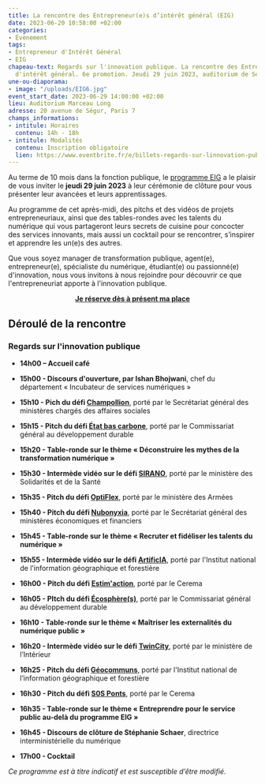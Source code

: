 ```yaml
---
title: La rencontre des Entrepreneur(e)s d’intérêt général (EIG)
date: 2023-06-20 10:58:00 +02:00
categories:
- Évènement
tags:
- Entrepreneur d'Intérêt Général
- EIG
chapeau-text: Regards sur l'innovation publique. La rencontre des Entrepreneur(e)s
  d'intérêt général. 6e promotion. Jeudi 29 juin 2023, auditorium de Ségur.
une-ou-diaporama:
- image: "/uploads/EIG6.jpg"
event_start_date: 2023-06-29 14:00:00 +02:00
lieu: Auditorium Marceau Long
adresse: 20 avenue de Ségur, Paris 7
champs_informations:
- intitule: Horaires
  contenu: 14h - 18h
- intitule: Modalités
  contenu: Inscription obligatoire
  lien: https://www.eventbrite.fr/e/billets-regards-sur-linnovation-publique-la-rencontre-des-eig-6eme-promotion-634720745837
---
```


Au terme de 10 mois dans la fonction publique, le [programme EIG](https://eig.etalab.gouv.fr/) a le plaisir de vous inviter le **jeudi 29 juin 2023** à leur cérémonie de clôture pour vous présenter leur avancées et leurs apprentissages. 

Au programme de cet après-midi, des pitchs et des vidéos de projets entrepreneuriaux, ainsi que des tables-rondes avec les talents du numérique qui vous partageront leurs secrets de cuisine pour concocter des services innovants, mais aussi un cocktail pour se rencontrer, s’inspirer et apprendre les un(e)s des autres.

Que vous soyez manager de transformation publique, agent(e), entrepreneur(e), spécialiste du numérique, étudiant(e) ou passionné(e) d'innovation, nous vous invitons à nous rejoindre pour découvrir ce que l'entrepreneuriat apporte à l'innovation publique.

<div align="center"><a href="https://www.eventbrite.fr/e/billets-regards-sur-linnovation-publique-la-rencontre-des-eig-6eme-promotion-634720745837" class="button"><b>Je réserve dès à présent ma place</b></a></div>

## Déroulé de la rencontre

### **Regards sur l'innovation publique**

* **14h00 – Accueil café**

* **15h00 - Discours d'ouverture, par Ishan Bhojwani**, chef du département « Incubateur de services numériques »

* **15h10 - Pich du défi [Champollion](https://eig.etalab.gouv.fr/defis/champollion/)**, porté par le Secrétariat général des ministères chargés des affaires sociales

* **15h15 - Pitch du défi [État bas carbone](https://eig.etalab.gouv.fr/defis/etat-bas-carbone/)**, porté par le Commissariat général au développement durable

* **15h20 - Table-ronde sur le thème « Déconstruire les mythes de la transformation numérique »**

* **15h30 - Intermède vidéo sur le défi [SIRANO](https://eig.etalab.gouv.fr/defis/sirano/)**, porté par le ministère des Solidarités et de la Santé

* **15h35 - Pitch du défi [OptiFlex](https://eig.etalab.gouv.fr/defis/optiflex/)**, porté par le ministère des Armées

* **15h40 - Pitch du défi [Nubonyxia](https://eig.etalab.gouv.fr/defis/nubonyxia/)**, porté par le Secrétariat général des ministères économiques et financiers

* **15h45 - Table-ronde sur le thème « Recruter et fidéliser les talents du numérique »**

* **15h55 - Intermède vidéo sur le défi [ArtificIA](https://eig.etalab.gouv.fr/defis/artificia/)**, porté par l'Institut national de l’information géographique et forestière

* **16h00 - Pitch du défi [Estim'action](https://eig.etalab.gouv.fr/defis/estim-action/)**, porté par le Cerema

* **16h05 - PItch du défi [Écosphère(s)](https://eig.etalab.gouv.fr/defis/ecospheres/)**, porté par le Commissariat général au développement durable

* **16h10 - Table-ronde sur le thème « Maîtriser les externalités du numérique public »**

* **16h20 - Intermède vidéo sur le défi [TwinCity](https://eig.etalab.gouv.fr/defis/twincity/)**, porté par le ministère de l’Intérieur

* **16h25 - Pitch du défi [Géocommuns](https://eig.etalab.gouv.fr/defis/geocommuns/)**, porté par l'Institut national de l’information géographique et forestière

* **16h30 - Pitch du défi [S0S Ponts](https://eig.etalab.gouv.fr/defis/sos-ponts/)**, porté par le Cerema

* **16h35 - Table-ronde sur le thème « Entreprendre pour le service public au-delà du programme EIG »**

* **16h45 - Discours de clôture de Stéphanie Schaer**, directrice interministérielle du numérique

* **17h00 - Cocktail**

*Ce programme est à titre indicatif et est susceptible d’être modifié.*